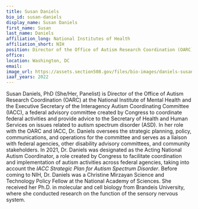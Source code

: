 ```yaml
---
title: Susan Daniels
bio_id: susan-daniels
display_name: Susan Daniels
first_name: Susan
last_name: Daniels
affiliation_long: National Institutes of Health
affiliation_short: NIH
position: Director of the Office of Autism Research Coordination (OARC) at the National Institute of Mental Health and the Executive Secretary of the Interagency Autism Coordinating Committee (IACC)
office: 
location: Washington, DC
email: 
image_url: https://assets.section508.gov/files/bio-images/daniels-susan.png
iaaf_years: 2022
---
```

Susan Daniels, PhD (She/Her, Panelist) is Director of the Office of Autism Research Coordination (OARC) at the National Institute of Mental Health and the Executive Secretary of the Interagency Autism Coordinating Committee (IACC), a federal advisory committee created by Congress to coordinate federal activities and provide advice to the Secretary of Health and Human Services on issues related to autism spectrum disorder (ASD). In her role with the OARC and IACC, Dr. Daniels oversees the strategic planning, policy, communications, and operations for the committee and serves as a liaison with federal agencies, other disability advisory committees, and community stakeholders. In 2021, Dr. Daniels was designated as the Acting National Autism Coordinator, a role created by Congress to facilitate coordination and implementation of autism activities across federal agencies, taking into account the *IACC Strategic Plan for Autism Spectrum Disorder*. Before coming to NIH, Dr. Daniels was a Christine Mirzayan Science and Technology Policy Fellow at the National Academy of Sciences. She received her Ph.D. in molecular and cell biology from Brandeis University, where she conducted research on the function of the sensory nervous system.